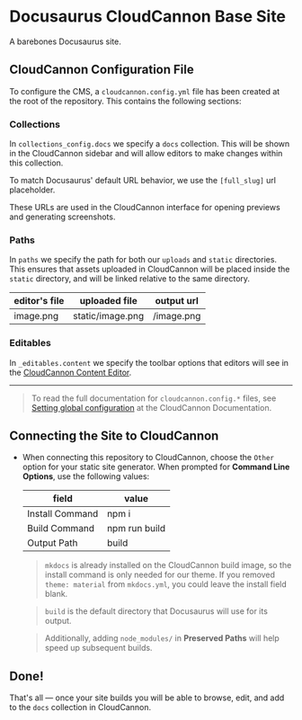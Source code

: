 # Docusaurus CloudCannon Base Site

A barebones Docusaurus site.

## CloudCannon Configuration File

To configure the CMS, a `cloudcannon.config.yml` file has been created at the root of the repository. This contains the following sections:

### Collections

In `collections_config.docs` we specify a `docs` collection. This will be shown in the CloudCannon sidebar and will allow editors to make changes within this collection.

To match Docusaurus' default URL behavior, we use the `[full_slug]` url placeholder.

These URLs are used in the CloudCannon interface for opening previews and generating screenshots.

### Paths

In `paths` we specify the path for both our `uploads` and `static` directories. This ensures that assets uploaded in CloudCannon will be placed inside the `static` directory, and will be linked relative to the same directory.

| editor's file | uploaded file    | output url |
|---------------|------------------|------------|
| image.png     | static/image.png | /image.png |

### Editables

In `_editables.content` we specify the toolbar options that editors will see in the [CloudCannon Content Editor](https://cloudcannon.com/documentation/articles/introducing-the-content-editor/).

***

> To read the full documentation for `cloudcannon.config.*` files, see [Setting global configuration](https://cloudcannon.com/documentation/articles/setting-global-configuration/) at the CloudCannon Documentation.

## Connecting the Site to CloudCannon

*   When connecting this repository to CloudCannon, choose the `Other` option for your static site generator. When prompted for **Command Line Options**, use the following values:

    | field           | value         |
    |-----------------|---------------|
    | Install Command | npm i         |
    | Build Command   | npm run build |
    | Output Path     | build         |

    > `mkdocs` is already installed on the CloudCannon build image, so the install command is only needed for our theme. If you removed `theme: material` from `mkdocs.yml`, you could leave the install field blank.

    > `build` is the default directory that Docusaurus will use for its output.

    > Additionally, adding `node_modules/` in **Preserved Paths** will help speed up subsequent builds.

## Done!

That's all — once your site builds you will be able to browse, edit, and add to the `docs` collection in CloudCannon.
